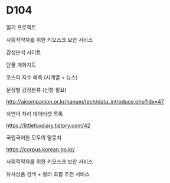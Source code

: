 # D104
일기 프로젝트

사회적약자를 위한 키오스크 보안 서비스

감성분석 사이트

단풍 개화지도

코스피 지수 예측 (시계열 + 뉴스)

문장별 감정분류 (신청 필요)

http://aicompanion.or.kr/nanum/tech/data_introduce.php?idx=47

자연어 처리 데이터셋 목록

https://littlefoxdiary.tistory.com/42

국립국어원 모두의 말뭉치

https://corpus.korean.go.kr/

사회적약자를 위한 키오스크 보안 서비스

유사상품 검색 + 컬러 조합 추천 서비스
